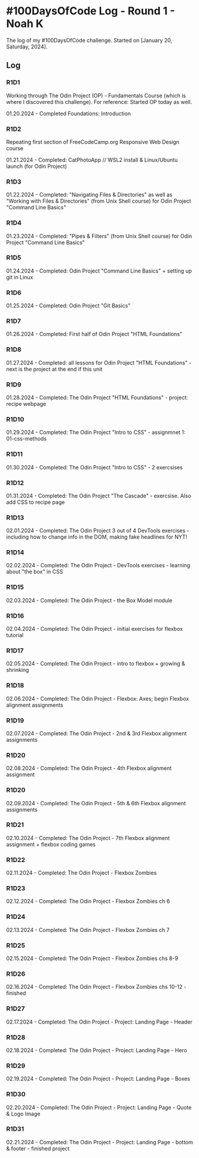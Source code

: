 # #100DaysOfCode Log - Round 1 - Noah K

The log of my #100DaysOfCode challenge. Started on [January 20, Saturday, 2024].

## Log

### R1D1 
Working through The Odin Project (OP) - Fundamentals Course (which is where I discovered this challenge). For reference: Started OP today as well. 

01.20.2024 - Completed Foundations: Introduction

### R1D2
Repeating first section of FreeCodeCamp.org Responsive Web Design course

01.21.2024 - Completed: CatPhotoApp // WSL2 install & Linux/Ubuntu launch (for Odin Project)

### R1D3
01.22.2024 - Completed: "Navigating Files & Directories" as well as "Working with Files & Directories" (from Unix Shell course) for Odin Project "Command Line Basics"

### R1D4
01.23.2024 - Completed: "Pipes & Filters" (from Unix Shell course) for Odin Project "Command Line Basics"

### R1D5
01.24.2024 - Completed: Odin Project "Command Line Basics" + setting up git in Linux

### R1D6
01.25.2024 - Completed: Odin Project "Git Basics"

### R1D7
01.26.2024 - Completed: First half of Odin Project "HTML Foundations"

### R1D8
01.27.2024 - Completed: all lessons for Odin Project "HTML Foundations" - next is the project at the end if this unit

### R1D9
01.28.2024 - Completed: The Odin Project "HTML Foundations" - project: recipe webpage

### R1D10
01.29.2024 - Completed: The Odin Project "Intro to CSS" - assignmnet 1: 01-css-methods

### R1D11
01.30.2024 - Completed: The Odin Project "Intro to CSS" - 2 exercsises

### R1D12
01.31.2024 - Completed: The Odin Project "The Cascade" - exercsise. Also add CSS to recipe page

### R1D13
02.01.2024 - Completed: The Odin Project 3 out of 4 DevTools exercises - including how to change info in the DOM, making fake headlines for NYT!

### R1D14
02.02.2024 - Completed: The Odin Project - DevTools exercises - learning about "the box" in CSS

### R1D15
02.03.2024 - Completed: The Odin Project - the Box Model module

### R1D16
02.04.2024 - Completed: The Odin Project - initial exercises for flexbox tutorial

### R1D17
02.05.2024 - Completed: The Odin Project - intro to flexbox + growing & shrinking

### R1D18
02.06.2024 - Completed: The Odin Project - Flexbox: Axes; begin Flexbox alignment assignments

### R1D19
02.07.2024 - Completed: The Odin Project - 2nd & 3rd Flexbox alignment assignments

### R1D20
02.08.2024 - Completed: The Odin Project - 4th Flexbox alignment assignment

### R1D20
02.09.2024 - Completed: The Odin Project - 5th & 6th Flexbox alignment assignments

### R1D21
02.10.2024 - Completed: The Odin Project - 7th Flexbox alignment assignment + flexbox coding games

### R1D22
02.11.2024 - Completed: The Odin Project - Flexbox Zombies

### R1D23
02.12.2024 - Completed: The Odin Project - Flexbox Zombies ch 6

### R1D24
02.13.2024 - Completed: The Odin Project - Flexbox Zombies ch 7

### R1D25
02.15.2024 - Completed: The Odin Project - Flexbox Zombies chs 8-9

### R1D26
02.16.2024 - Completed: The Odin Project - Flexbox Zombies chs 10-12 - finished

### R1D27
02.17.2024 - Completed: The Odin Project - Project: Landing Page - Header

### R1D28
02.18.2024 - Completed: The Odin Project - Project: Landing Page - Hero

### R1D29
02.19.2024 - Completed: The Odin Project - Project: Landing Page - Boxes

### R1D30
02.20.2024 - Completed: The Odin Project - Project: Landing Page - Quote & Logo Image

### R1D31
02.21.2024 - Completed: The Odin Project - Project: Landing Page - bottom & footer - finished project

